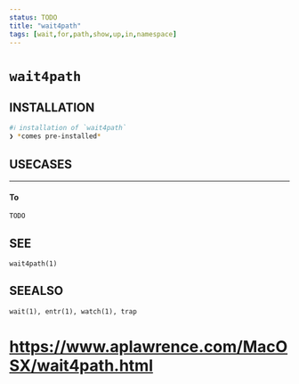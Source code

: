 ```yaml
---
status: TODO
title: "wait4path"
tags: [wait,for,path,show,up,in,namespace]
---
```


# `wait4path`

## INSTALLATION


```bash
#ℹ︎ installation of `wait4path`
❯ *comes pre-installed*
```


## USECASES

----
#### To

    TODO


## SEE

    wait4path(1)

## SEEALSO

    wait(1), entr(1), watch(1), trap


# https://www.aplawrence.com/MacOSX/wait4path.html
